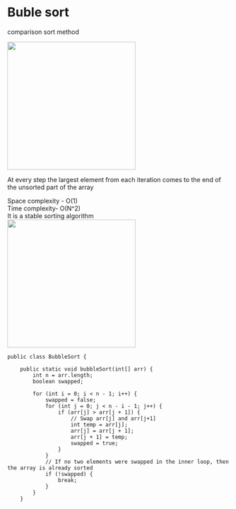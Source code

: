 # Buble sort 
comparison sort method
 
<img src ='https://github.com/kunalpaliwal13/leetcode/assets/143526414/09433552-6d54-4f3f-b3ec-a6f83d891c8a' height = 290>

At every step the largest element from each iteration comes to the end of the unsorted part of the array 

Space complexity - O(1)<br> Time complexity- O(N^2)<br>
It is a stable sorting algorithm <br>
<img src ='https://github.com/kunalpaliwal13/leetcode/assets/143526414/322b7cb3-912d-4d1c-a635-27ed99678d22' height = 290>

```
public class BubbleSort {
    
    public static void bubbleSort(int[] arr) {
        int n = arr.length;
        boolean swapped;
        
        for (int i = 0; i < n - 1; i++) {
            swapped = false;
            for (int j = 0; j < n - i - 1; j++) {
                if (arr[j] > arr[j + 1]) {
                    // Swap arr[j] and arr[j+1]
                    int temp = arr[j];
                    arr[j] = arr[j + 1];
                    arr[j + 1] = temp;
                    swapped = true;
                }
            }
            // If no two elements were swapped in the inner loop, then the array is already sorted
            if (!swapped) {
                break;
            }
        }
    }
```

